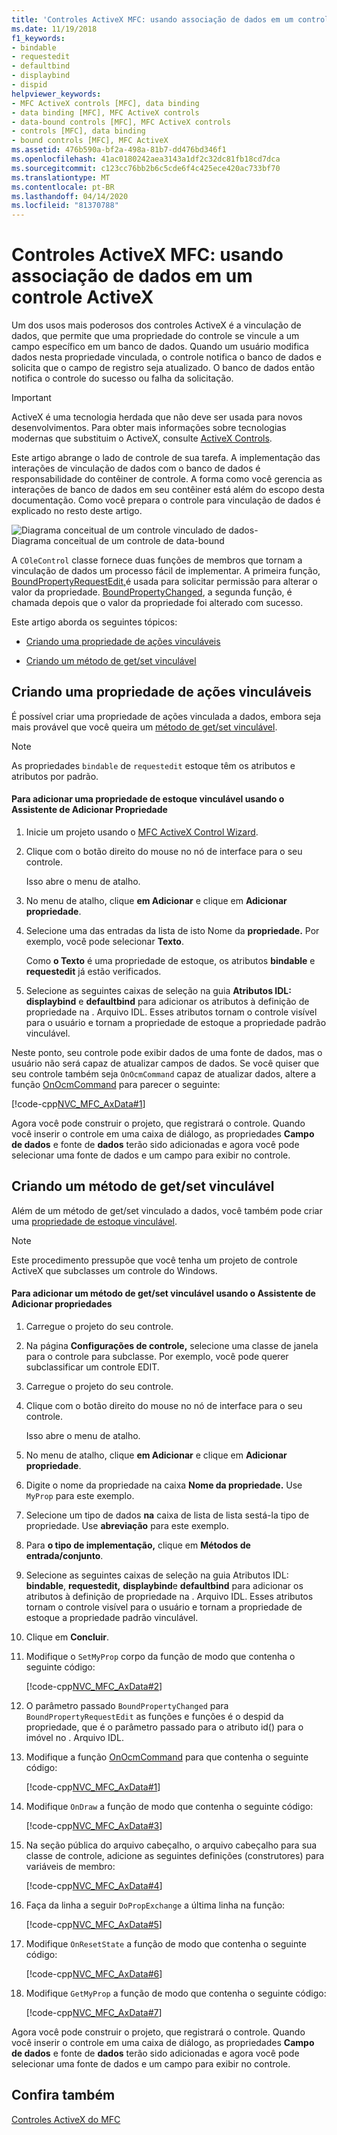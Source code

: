 ```yaml
---
title: 'Controles ActiveX MFC: usando associação de dados em um controle ActiveX'
ms.date: 11/19/2018
f1_keywords:
- bindable
- requestedit
- defaultbind
- displaybind
- dispid
helpviewer_keywords:
- MFC ActiveX controls [MFC], data binding
- data binding [MFC], MFC ActiveX controls
- data-bound controls [MFC], MFC ActiveX controls
- controls [MFC], data binding
- bound controls [MFC], MFC ActiveX
ms.assetid: 476b590a-bf2a-498a-81b7-dd476bd346f1
ms.openlocfilehash: 41ac0180242aea3143a1df2c32dc81fb18cd7dca
ms.sourcegitcommit: c123cc76bb2b6c5cde6f4c425ece420ac733bf70
ms.translationtype: MT
ms.contentlocale: pt-BR
ms.lasthandoff: 04/14/2020
ms.locfileid: "81370788"
---
```

# <a name="mfc-activex-controls-using-data-binding-in-an-activex-control"></a>Controles ActiveX MFC: usando associação de dados em um controle ActiveX

Um dos usos mais poderosos dos controles ActiveX é a vinculação de dados, que permite que uma propriedade do controle se vincule a um campo específico em um banco de dados. Quando um usuário modifica dados nesta propriedade vinculada, o controle notifica o banco de dados e solicita que o campo de registro seja atualizado. O banco de dados então notifica o controle do sucesso ou falha da solicitação.

>[!IMPORTANT]
> ActiveX é uma tecnologia herdada que não deve ser usada para novos desenvolvimentos. Para obter mais informações sobre tecnologias modernas que substituim o ActiveX, consulte [ActiveX Controls](activex-controls.md).

Este artigo abrange o lado de controle de sua tarefa. A implementação das interações de vinculação de dados com o banco de dados é responsabilidade do contêiner de controle. A forma como você gerencia as interações de banco de dados em seu contêiner está além do escopo desta documentação. Como você prepara o controle para vinculação de dados é explicado no resto deste artigo.

![Diagrama conceitual de um controle vinculado de dados&#45;](../mfc/media/vc374v1.gif "Diagrama conceitual de um controle vinculado de dados&#45;") <br/>
Diagrama conceitual de um controle de data-bound

A `COleControl` classe fornece duas funções de membros que tornam a vinculação de dados um processo fácil de implementar. A primeira função, [BoundPropertyRequestEdit,](../mfc/reference/colecontrol-class.md#boundpropertyrequestedit)é usada para solicitar permissão para alterar o valor da propriedade. [BoundPropertyChanged](../mfc/reference/colecontrol-class.md#boundpropertychanged), a segunda função, é chamada depois que o valor da propriedade foi alterado com sucesso.

Este artigo aborda os seguintes tópicos:

- [Criando uma propriedade de ações vinculáveis](#vchowcreatingbindablestockproperty)

- [Criando um método de get/set vinculável](#vchowcreatingbindablegetsetmethod)

## <a name="creating-a-bindable-stock-property"></a><a name="vchowcreatingbindablestockproperty"></a>Criando uma propriedade de ações vinculáveis

É possível criar uma propriedade de ações vinculada a dados, embora seja mais provável que você queira um [método de get/set vinculável](#vchowcreatingbindablegetsetmethod).

> [!NOTE]
> As propriedades `bindable` de `requestedit` estoque têm os atributos e atributos por padrão.

#### <a name="to-add-a-bindable-stock-property-using-the-add-property-wizard"></a>Para adicionar uma propriedade de estoque vinculável usando o Assistente de Adicionar Propriedade

1. Inicie um projeto usando o [MFC ActiveX Control Wizard](../mfc/reference/mfc-activex-control-wizard.md).

1. Clique com o botão direito do mouse no nó de interface para o seu controle.

   Isso abre o menu de atalho.

1. No menu de atalho, clique **em Adicionar** e clique em **Adicionar propriedade**.

1. Selecione uma das entradas da lista de isto Nome da **propriedade.** Por exemplo, você pode selecionar **Texto**.

   Como **o Texto** é uma propriedade de estoque, os atributos **bindable** e **requestedit** já estão verificados.

1. Selecione as seguintes caixas de seleção na guia **Atributos IDL:** **displaybind** e **defaultbind** para adicionar os atributos à definição de propriedade na . Arquivo IDL. Esses atributos tornam o controle visível para o usuário e tornam a propriedade de estoque a propriedade padrão vinculável.

Neste ponto, seu controle pode exibir dados de uma fonte de dados, mas o usuário não será capaz de atualizar campos de dados. Se você quiser que seu controle também seja `OnOcmCommand` capaz de atualizar dados, altere a função [OnOcmCommand](../mfc/mfc-activex-controls-subclassing-a-windows-control.md) para parecer o seguinte:

[!code-cpp[NVC_MFC_AxData#1](../mfc/codesnippet/cpp/mfc-activex-controls-using-data-binding-in-an-activex-control_1.cpp)]

Agora você pode construir o projeto, que registrará o controle. Quando você inserir o controle em uma caixa de diálogo, as propriedades **Campo de dados** e fonte de **dados** terão sido adicionadas e agora você pode selecionar uma fonte de dados e um campo para exibir no controle.

## <a name="creating-a-bindable-getset-method"></a><a name="vchowcreatingbindablegetsetmethod"></a>Criando um método de get/set vinculável

Além de um método de get/set vinculado a dados, você também pode criar uma [propriedade de estoque vinculável](#vchowcreatingbindablestockproperty).

> [!NOTE]
> Este procedimento pressupõe que você tenha um projeto de controle ActiveX que subclasses um controle do Windows.

#### <a name="to-add-a-bindable-getset-method-using-the-add-property-wizard"></a>Para adicionar um método de get/set vinculável usando o Assistente de Adicionar propriedades

1. Carregue o projeto do seu controle.

1. Na página **Configurações de controle,** selecione uma classe de janela para o controle para subclasse. Por exemplo, você pode querer subclassificar um controle EDIT.

1. Carregue o projeto do seu controle.

1. Clique com o botão direito do mouse no nó de interface para o seu controle.

   Isso abre o menu de atalho.

1. No menu de atalho, clique **em Adicionar** e clique em **Adicionar propriedade**.

1. Digite o nome da propriedade na caixa **Nome da propriedade.** Use `MyProp` para este exemplo.

1. Selecione um tipo de dados **na** caixa de lista de lista sestá-la tipo de propriedade. Use **abreviação** para este exemplo.

1. Para **o tipo de implementação,** clique em **Métodos de entrada/conjunto**.

1. Selecione as seguintes caixas de seleção na guia Atributos IDL: **bindable**, **requestedit,** **displaybind**e **defaultbind** para adicionar os atributos à definição de propriedade na . Arquivo IDL. Esses atributos tornam o controle visível para o usuário e tornam a propriedade de estoque a propriedade padrão vinculável.

1. Clique em **Concluir**.

1. Modifique o `SetMyProp` corpo da função de modo que contenha o seguinte código:

   [!code-cpp[NVC_MFC_AxData#2](../mfc/codesnippet/cpp/mfc-activex-controls-using-data-binding-in-an-activex-control_2.cpp)]

1. O parâmetro passado `BoundPropertyChanged` para `BoundPropertyRequestEdit` as funções e funções é o despid da propriedade, que é o parâmetro passado para o atributo id() para o imóvel no . Arquivo IDL.

1. Modifique a função [OnOcmCommand](../mfc/mfc-activex-controls-subclassing-a-windows-control.md) para que contenha o seguinte código:

   [!code-cpp[NVC_MFC_AxData#1](../mfc/codesnippet/cpp/mfc-activex-controls-using-data-binding-in-an-activex-control_1.cpp)]

1. Modifique `OnDraw` a função de modo que contenha o seguinte código:

   [!code-cpp[NVC_MFC_AxData#3](../mfc/codesnippet/cpp/mfc-activex-controls-using-data-binding-in-an-activex-control_3.cpp)]

1. Na seção pública do arquivo cabeçalho, o arquivo cabeçalho para sua classe de controle, adicione as seguintes definições (construtores) para variáveis de membro:

   [!code-cpp[NVC_MFC_AxData#4](../mfc/codesnippet/cpp/mfc-activex-controls-using-data-binding-in-an-activex-control_4.h)]

1. Faça da linha a seguir `DoPropExchange` a última linha na função:

   [!code-cpp[NVC_MFC_AxData#5](../mfc/codesnippet/cpp/mfc-activex-controls-using-data-binding-in-an-activex-control_5.cpp)]

1. Modifique `OnResetState` a função de modo que contenha o seguinte código:

   [!code-cpp[NVC_MFC_AxData#6](../mfc/codesnippet/cpp/mfc-activex-controls-using-data-binding-in-an-activex-control_6.cpp)]

1. Modifique `GetMyProp` a função de modo que contenha o seguinte código:

   [!code-cpp[NVC_MFC_AxData#7](../mfc/codesnippet/cpp/mfc-activex-controls-using-data-binding-in-an-activex-control_7.cpp)]

Agora você pode construir o projeto, que registrará o controle. Quando você inserir o controle em uma caixa de diálogo, as propriedades **Campo de dados** e fonte de **dados** terão sido adicionadas e agora você pode selecionar uma fonte de dados e um campo para exibir no controle.

## <a name="see-also"></a>Confira também

[Controles ActiveX do MFC](../mfc/mfc-activex-controls.md)
